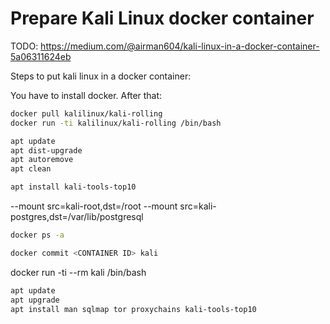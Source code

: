 # Prepare Kali Linux docker container

TODO: https://medium.com/@airman604/kali-linux-in-a-docker-container-5a06311624eb

Steps to put kali linux in a docker container:

You have to install docker. After that:

```bash
docker pull kalilinux/kali-rolling
docker run -ti kalilinux/kali-rolling /bin/bash
```

```bash
apt update
apt dist-upgrade
apt autoremove
apt clean
```

```bash
apt install kali-tools-top10
```


--mount src=kali-root,dst=/root --mount src=kali-postgres,dst=/var/lib/postgresql


```bash
docker ps -a

docker commit <CONTAINER ID> kali
```

docker run -ti --rm kali /bin/bash

```bash
apt update  
apt upgrade
apt install man sqlmap tor proxychains kali-tools-top10
```